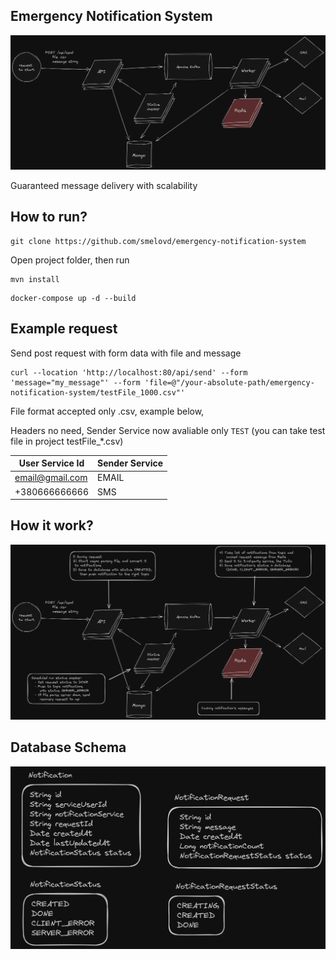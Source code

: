 Emergency Notification System
-
![image](architecture.png)

Guaranteed message delivery with scalability

How to run?
-

```
git clone https://github.com/smelovd/emergency-notification-system
```
Open project folder, then run 
```
mvn install
```
```
docker-compose up -d --build
```
Example request
-

Send post request with form data with file and message
```
curl --location 'http://localhost:80/api/send' --form 'message="my_message"' --form 'file=@"/your-absolute-path/emergency-notification-system/testFile_1000.csv"'
```
File format accepted only .csv, example below, </br>

Headers no need, Sender Service now avaliable only `TEST` (you can take test file in project testFile_*.csv)

| User Service Id | Sender Service |
| -------------   | -------------  |
| email@gmail.com | EMAIL          |
| +380666666666   | SMS            |


How it work?
-
![image](explain-architecture.png)


Database Schema
-
![image](schema.png)
